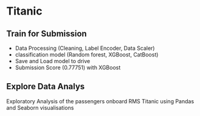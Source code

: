 # Titanic
## Train for Submission
* Data Processing (Cleaning, Label Encoder, Data Scaler)
* classification model (Random forest, XGBoost, CatBoost)
* Save and Load model to drive
* Submission Score (0.77751) with XGBoost

## Explore Data Analys
  Exploratory Analysis of the passengers onboard RMS Titanic using Pandas and Seaborn visualisations
